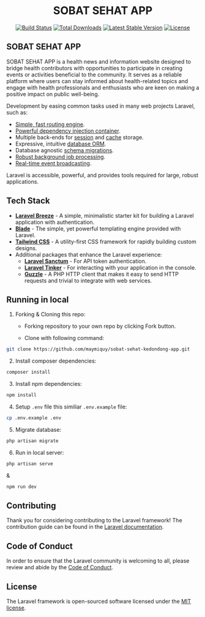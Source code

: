 <h1 align="center">
SOBAT SEHAT APP
</h1>

<p align="center">
<a href="https://github.com/laravel/framework/actions"><img src="https://github.com/laravel/framework/workflows/tests/badge.svg" alt="Build Status"></a>
<a href="https://packagist.org/packages/laravel/framework"><img src="https://img.shields.io/packagist/dt/laravel/framework" alt="Total Downloads"></a>
<a href="https://packagist.org/packages/laravel/framework"><img src="https://img.shields.io/packagist/v/laravel/framework" alt="Latest Stable Version"></a>
<a href="https://packagist.org/packages/laravel/framework"><img src="https://img.shields.io/packagist/l/laravel/framework" alt="License"></a>
</p>

## SOBAT SEHAT APP

SOBAT SEHAT APP is a health news and information website designed to bridge health contributors with opportunities to participate in creating events or activities beneficial to the community. It serves as a reliable platform where users can stay informed about health-related topics and engage with health professionals and enthusiasts who are keen on making a positive impact on public well-being.

Development by easing common tasks used in many web projects Laravel, such as:

-   [Simple, fast routing engine](https://laravel.com/docs/routing).
-   [Powerful dependency injection container](https://laravel.com/docs/container).
-   Multiple back-ends for [session](https://laravel.com/docs/session) and [cache](https://laravel.com/docs/cache) storage.
-   Expressive, intuitive [database ORM](https://laravel.com/docs/eloquent).
-   Database agnostic [schema migrations](https://laravel.com/docs/migrations).
-   [Robust background job processing](https://laravel.com/docs/queues).
-   [Real-time event broadcasting](https://laravel.com/docs/broadcasting).

Laravel is accessible, powerful, and provides tools required for large, robust applications.

## Tech Stack

-   **[Laravel Breeze](https://laravel.com/docs/starter-kits#laravel-breeze)** - A simple, minimalistic starter kit for building a Laravel application with authentication.
-   **[Blade](https://laravel.com/docs/blade)** - The simple, yet powerful templating engine provided with Laravel.
-   **[Tailwind CSS](https://tailwindcss.com/)** - A utility-first CSS framework for rapidly building custom designs.
-   Additional packages that enhance the Laravel experience:
    -   **[Laravel Sanctum](https://laravel.com/docs/sanctum)** - For API token authentication.
    -   **[Laravel Tinker](https://laravel.com/docs/tinker)** - For interacting with your application in the console.
    -   **[Guzzle](https://docs.guzzlephp.org/)** - A PHP HTTP client that makes it easy to send HTTP requests and trivial to integrate with web services.

## Running in local

1. Forking & Cloning this repo:

    - Forking repository to your own repo by clicking Fork button.

    - Clone with following command:

```bash
git clone https://github.com/maymiquy/sobat-sehat-kedondong-app.git
```

2. Install composer dependencies:

```bash
composer install
```

3. Install npm dependencies:

```bash
npm install
```

4. Setup `.env` file this similiar `.env.example` file:

```bash
cp .env.example .env
```

5. Migrate database:

```bash
php artisan migrate
```

6. Run in local server:

```bash
php artisan serve
```

&

```bash
npm run dev
```

## Contributing

Thank you for considering contributing to the Laravel framework! The contribution guide can be found in the [Laravel documentation](https://laravel.com/docs/contributions).

## Code of Conduct

In order to ensure that the Laravel community is welcoming to all, please review and abide by the [Code of Conduct](https://laravel.com/docs/contributions#code-of-conduct).

## License

The Laravel framework is open-sourced software licensed under the [MIT license](https://opensource.org/licenses/MIT).
